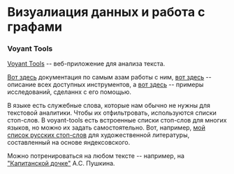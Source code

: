# Визуалиация данных и работа с графами 

### Voyant Tools 

[Voyant Tools](https://voyant-tools.org/) -- веб-приложение для анализа текста.

[Вот здесь](http://docs.voyant-tools.org/start/) документация по самым азам работы с ним, [вот здесь](http://docs.voyant-tools.org/tools/) -- описание всех доступных инструментов, а [вот здесь](http://docs.voyant-tools.org/about/examples-gallery/) -- примеры исследований, сделаннх с его помощью.

В языке есть служебные слова, которые нам обычно не нужны для текстовой аналитики. Чтобы их отфильтровать, используются списки стоп-слов. В voyant-tools есть встроенные списки стоп-слов для многих языков, но можно их задать самостоятельно. Вот, например, [мой список русских стоп-слов](https://www.dropbox.com/s/onmfg7gztfddyxl/rus_stopwords.txt?dl=0) для художественной литературы, составленный на основе яндексовского.

Можно потренироваться на любом тексте -- например, на ["Капитанской дочке"](https://www.dropbox.com/s/aky2md6724r3yww/%D0%BA%D0%B0%D0%BF%D0%B8%D1%82%D0%B0%D0%BD%D1%81%D0%BA%D0%B0%D1%8F%20%D0%B4%D0%BE%D1%87%D0%BA%D0%B0.txt?dl=0) А.С. Пушкина.



